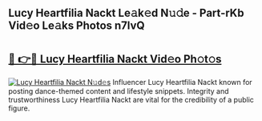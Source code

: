 ## Lucy Heartfilia Nackt Le𝚊k𝚎d N𝚞𝚍e - Part-rKb Vid𝚎o Le𝚊ks Photos n7lvQ

# <h2><a href="http://fb7xagy.evod.top/?m=Lucy+Heartfilia+Nackt">🔗 👉🔴 Lucy Heartfilia Nackt Vid𝚎o Ph𝚘t𝚘s</a></h2>

[![Lucy Heartfilia Nackt N𝚞d𝚎s](https://i.imgur.com/8V9OHl7.gif)](http://fb7xagy.evod.top/?m=Lucy+Heartfilia+Nackt)
Influencer Lucy Heartfilia Nackt known for posting dance-themed content and lifestyle snippets. Integrity and trustworthiness Lucy Heartfilia Nackt are vital for the credibility of a public figure. 
